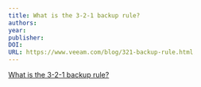 ```yaml
---
title: What is the 3-2-1 backup rule?
authors: 
year: 
publisher: 
DOI: 
URL: https://www.veeam.com/blog/321-backup-rule.html
---
```


[What is the 3-2-1 backup rule?](https://www.veeam.com/blog/321-backup-rule.html)